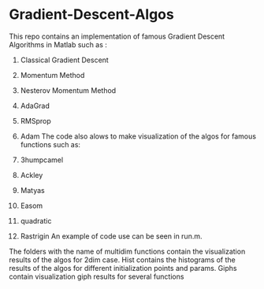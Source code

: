 # Gradient-Descent-Algos
This repo contains an implementation of famous Gradient Descent Algorithms in Matlab such as :

1) Classical Gradient Descent
2) Momentum Method
3) Nesterov Momentum Method
4) AdaGrad
5) RMSprop
6) Adam
The code also alows to make visualization of the algos for famous functions such as:

1) 3humpcamel
2) Ackley
3) Matyas
4) Easom
5) quadratic
6) Rastrigin
An example of code use can be seen in run.m.

The folders with the name of multidim functions contain the visualization results of the algos for 2dim case. Hist contains the histograms of the results of the algos for different initialization points and params. Giphs contain visualization giph results for several functions

